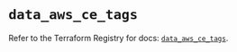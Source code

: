 # `data_aws_ce_tags`

Refer to the Terraform Registry for docs: [`data_aws_ce_tags`](https://registry.terraform.io/providers/hashicorp/aws/6.12.0/docs/data-sources/ce_tags).
